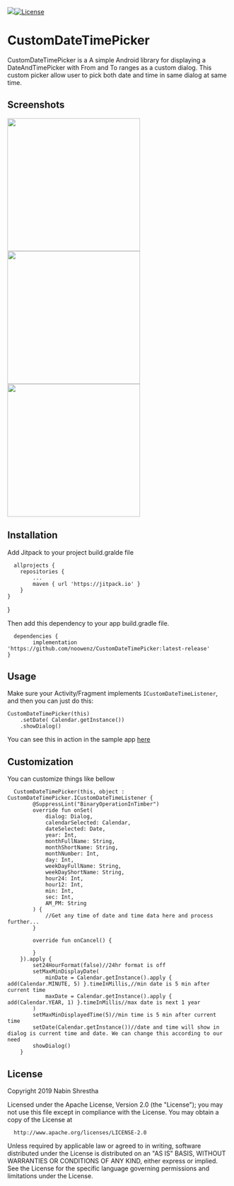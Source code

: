 [![](https://jitpack.io/v/noowenz/CustomDateTimePicker.svg)](https://jitpack.io/#noowenz/CustomDateTimePicker)[![License](https://img.shields.io/badge/License-Apache%202.0-blue.svg)](https://opensource.org/licenses/Apache-2.0)

# CustomDateTimePicker

CustomDateTimePicker is a A simple Android library for displaying a DateAndTimePicker with From and To ranges as a custom dialog. This custom picker allow user to pick both date and time in same dialog at same time. 

## Screenshots

<img src="https://github.com/noowenz/CustomDateTimePicker/blob/master/art/customdatetimepickerbefore.png" width="300px" />
<img src="https://github.com/noowenz/CustomDateTimePicker/blob/master/art/customdatetimepickerbeforetime.png" width="300px" />
<img src="https://github.com/noowenz/CustomDateTimePicker/blob/master/art/customdatetimepickerafter.png" width="300px" />

## Installation

Add Jitpack to your project build.gralde file
      
      allprojects {
		repositories {
			...
			maven { url 'https://jitpack.io' }
		}
	}
}

Then add this dependency to your app build.gradle file.

      dependencies {
	        implementation 'https://github.com/noowenz/CustomDateTimePicker:latest-release'
	}

## Usage

Make sure your Activity/Fragment implements `ICustomDateTimeListener`, and then you 
can just do this:
      
	CustomDateTimePicker(this)
		.setDate( Calendar.getInstance())
		.showDialog()
		    
You can see this in action in the sample app [here](https://github.com/noowenz/CustomDateTimePicker/blob/master/sample/src/main/java/com/noowenz/customdatetimepicker/MainActivity.kt)

## Customization
      
You can customize things like bellow

	  CustomDateTimePicker(this, object : CustomDateTimePicker.ICustomDateTimeListener {
            @SuppressLint("BinaryOperationInTimber")
            override fun onSet(
                dialog: Dialog,
                calendarSelected: Calendar,
                dateSelected: Date,
                year: Int,
                monthFullName: String,
                monthShortName: String,
                monthNumber: Int,
                day: Int,
                weekDayFullName: String,
                weekDayShortName: String,
                hour24: Int,
                hour12: Int,
                min: Int,
                sec: Int,
                AM_PM: String
            ) {
                //Get any time of date and time data here and process further...
            }

            override fun onCancel() {
               
            }
        }).apply {
            set24HourFormat(false)//24hr format is off
            setMaxMinDisplayDate(
                minDate = Calendar.getInstance().apply { add(Calendar.MINUTE, 5) }.timeInMillis,//min date is 5 min after current time
                maxDate = Calendar.getInstance().apply { add(Calendar.YEAR, 1) }.timeInMillis//max date is next 1 year 
            )
            setMaxMinDisplayedTime(5)//min time is 5 min after current time
            setDate(Calendar.getInstance())//date and time will show in dialog is current time and date. We can change this according to our need
            showDialog()
        }

## License

Copyright 2019 Nabin Shrestha

   Licensed under the Apache License, Version 2.0 (the "License");
   you may not use this file except in compliance with the License.
   You may obtain a copy of the License at
         
      http://www.apache.org/licenses/LICENSE-2.0

   Unless required by applicable law or agreed to in writing, software
   distributed under the License is distributed on an "AS IS" BASIS,
   WITHOUT WARRANTIES OR CONDITIONS OF ANY KIND, either express or implied.
   See the License for the specific language governing permissions and
   limitations under the License.
